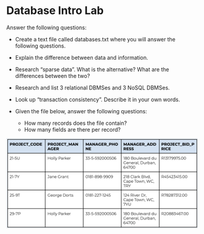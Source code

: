 # Database Intro Lab

Answer the following questions:
* Create a text file called databases.txt where you will answer the following questions.

* Explain the difference between data and information.
* Research “sparse data”. What is the alternative? What are the differences
between the two?
* Research and list 3 relational DBMSes and 3 NoSQL DBMSes.
* Look up “transaction consistency”. Describe it in your own words.
* Given the file below, answer the following questions:
    * How many records does the file contain?
    * How many fields are there per record?


<img src="data.png"/>